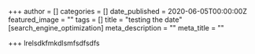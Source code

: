 +++
author = []
categories = []
date_published = 2020-06-05T00:00:00Z
featured_image = ""
tags = []
title = "testing the date"
[search_engine_optimization]
meta_description = ""
meta_title = ""

+++
lrelsdkfmkdlsmfsdfsdfs